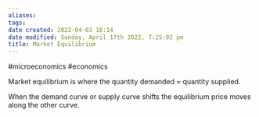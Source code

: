 ```yaml
---
aliases: 
tags: 
date created: 2022-04-03 16:14
date modified: Sunday, April 17th 2022, 7:25:02 pm
title: Market Equilibrium
---
```


#microeconomics #economics

Market equilibrium is where the quantity demanded = quantity supplied.

When the demand curve or supply curve shifts the equilibrium price moves along the other curve.

